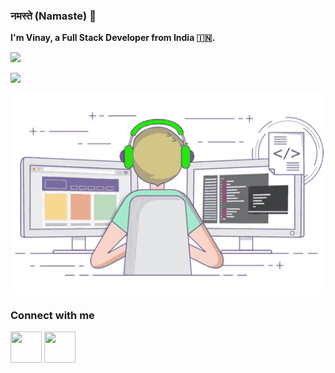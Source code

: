 
<p align="center"> 

### नमस्ते (Namaste) 🙏
  
  <b>I'm Vinay, a Full Stack Developer from India 🇮🇳.</b>

  
![](https://github-readme-streak-stats.herokuapp.com/?user=tech4vinay&theme=default)

![](https://readme-stats-snowy.vercel.app/api/top-langs/?username=tech4vinay&layout=compact&count_private=true)

<img align="center" title="Happy Coding" src="https://github.com/tech4vinay/tech4vinay/blob/main/code-break.gif?raw=true" />

</p> 

### Connect with me
<a href="https://linkedin.com/in/tech4vinay" target="_blank"><img src="https://skillicons.dev/icons?i=linkedin" width="50px" height="50px" /></a>
<a href="https://instagram.com/photowala.vinay" target="_blank"><img src="https://skillicons.dev/icons?i=instagram" width="50" height="50" /></a>
